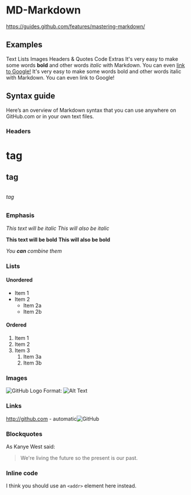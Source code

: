 # MD-Markdown

https://guides.github.com/features/mastering-markdown/ 

## Examples
Text Lists Images Headers & Quotes Code Extras
It's very easy to make some words **bold** and other words *italic* with Markdown. You can even [link to Google!](http://google.com)
It's very easy to make some words bold and other words italic with Markdown. You can even link to Google!

## Syntax guide
Here’s an overview of Markdown syntax that you can use anywhere on GitHub.com or in your own text files.

### Headers

# <h1> tag 
## <h2> tag 
###### <h6> tag 

### Emphasis

*This text will be italic*
_This will also be italic_

**This text will be bold**
__This will also be bold__

_You **can** combine them_

### Lists

#### Unordered

* Item 1
* Item 2
  * Item 2a
  * Item 2b

#### Ordered

1. Item 1
1. Item 2
1. Item 3
   1. Item 3a
   1. Item 3b

### Images

![GitHub Logo](https://guides.github.com/features/mastering-markdown/images/logo.png)
Format: ![Alt Text](url)

### Links

http://github.com - automatic![GitHub](http://github.com)


### Blockquotes

As Kanye West said:

> We're living the future so
> the present is our past.

### Inline code

I think you should use an
`<addr>` element here instead.

